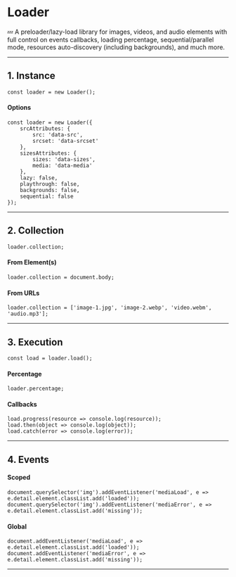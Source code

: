 # Loader

💤 A preloader/lazy-load library for images, videos, and audio elements with full control on events callbacks, loading percentage, sequential/parallel mode, resources auto-discovery (including backgrounds), and much more.

---

## 1. Instance

```
const loader = new Loader();
```

#### Options

```
const loader = new Loader({
    srcAttributes: {
        src: 'data-src',
        srcset: 'data-srcset'
    },
    sizesAttributes: {
        sizes: 'data-sizes',
        media: 'data-media'
    },
    lazy: false,
    playthrough: false,
    backgrounds: false,
    sequential: false
});
```

---

## 2. Collection

```
loader.collection;
```

#### From Element(s)

```
loader.collection = document.body;
```

#### From URLs

```
loader.collection = ['image-1.jpg', 'image-2.webp', 'video.webm', 'audio.mp3'];
```

---

## 3. Execution

```
const load = loader.load();
```

#### Percentage

```
loader.percentage;
```

#### Callbacks

```
load.progress(resource => console.log(resource));
load.then(object => console.log(object));
load.catch(error => console.log(error));
```

---

## 4. Events

#### Scoped

```
document.querySelector('img').addEventListener('mediaLoad', e => e.detail.element.classList.add('loaded'));
document.querySelector('img').addEventListener('mediaError', e => e.detail.element.classList.add('missing'));
```

#### Global

```
document.addEventListener('mediaLoad', e => e.detail.element.classList.add('loaded'));
document.addEventListener('mediaError', e => e.detail.element.classList.add('missing'));
```

---
